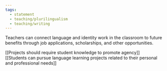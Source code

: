 ```yaml
---
tags: 
  - statement
  - teaching/plurilingualism
  - teaching/writing
---
```

Teachers can connect language and identity work in the classroom to future benefits through job applications, scholarships, and other opportunities.

[[Projects should require student knowledge to promote agency]]
[[Students can pursue language learning projects related to their personal and professional needs]]